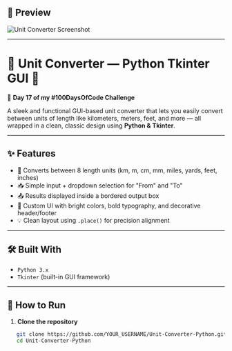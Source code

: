 ## 📸 Preview  
![Unit Converter Screenshot](https://github.com/YOUR_USERNAME/Unit-Converter-Python/assets/preview-placeholder.png)

---

# 📏 Unit Converter — Python Tkinter GUI 🔄  
🚀 **Day 17 of my #100DaysOfCode Challenge**

A sleek and functional GUI-based unit converter that lets you easily convert between units of length like kilometers, meters, feet, and more — all wrapped in a clean, classic design using **Python & Tkinter**.

---

## ✨ Features

- 🔁 Converts between 8 length units (km, m, cm, mm, miles, yards, feet, inches)
- 📥 Simple input + dropdown selection for "From" and "To"
- 📤 Results displayed inside a bordered output box
- 🎨 Custom UI with bright colors, bold typography, and decorative header/footer
- 💡 Clean layout using `.place()` for precision alignment

---

## 🛠️ Built With

- `Python 3.x`
- `Tkinter` (built-in GUI framework)

---

## 🚀 How to Run

1. **Clone the repository**
```bash
   git clone https://github.com/YOUR_USERNAME/Unit-Converter-Python.git
   cd Unit-Converter-Python
```
